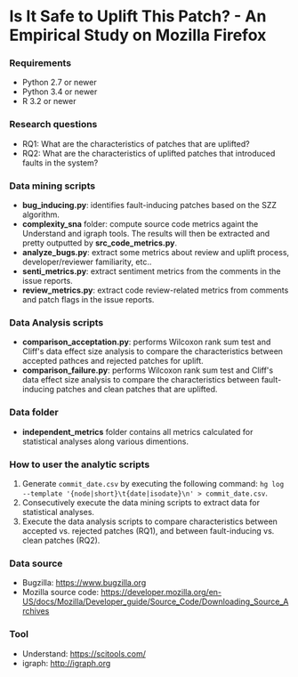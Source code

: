 # Is It Safe to Uplift This Patch? - An Empirical Study on Mozilla Firefox

### Requirements
- Python 2.7 or newer
- Python 3.4 or newer
- R 3.2 or newer

### Research questions
- RQ1: What are the characteristics of patches that are uplifted?
- RQ2: What are the characteristics of uplifted patches that introduced faults in the system?

### Data mining scripts
- **bug_inducing.py**: identifies fault-inducing patches based on the SZZ algorithm.
- **complexity_sna** folder: compute source code metrics againt the Understand and igraph tools. The results will then be extracted and pretty outputted by **src_code_metrics.py**.
- **analyze_bugs.py**: extract some metrics about review and uplift process, developer/reviewer familiarity, etc..
- **senti_metrics.py**: extract sentiment metrics from the comments in the issue reports.
- **review_metrics.py**: extract code review-related metrics from comments and patch flags in the issue reports.

### Data Analysis scripts
- **comparison_acceptation.py**: performs Wilcoxon rank sum test and Cliff's data effect size analysis to compare the characteristics between accepted pathces and rejected patches for uplift.
- **comparison_failure.py**:  performs Wilcoxon rank sum test and Cliff's data effect size analysis to compare the characteristics between fault-inducing patches and clean patches that are uplifted.

### Data folder
- **independent_metrics** folder contains all metrics calculated for statistical analyses along various dimentions.
 
### How to user the analytic scripts
1. Generate `commit_date.csv` by executing the following command: `hg log --template '{node|short}\t{date|isodate}\n' > commit_date.csv`.
2. Consecutively execute the data mining scripts to extract data for statistical analyses.
3. Execute the data analysis scripts to compare characteristics between accepted vs. rejected patches (RQ1), and between fault-inducing vs. clean patches (RQ2).

### Data source
- Bugzilla: https://www.bugzilla.org
- Mozilla source code: https://developer.mozilla.org/en-US/docs/Mozilla/Developer_guide/Source_Code/Downloading_Source_Archives

### Tool
- Understand: https://scitools.com/
- igraph: http://igraph.org
